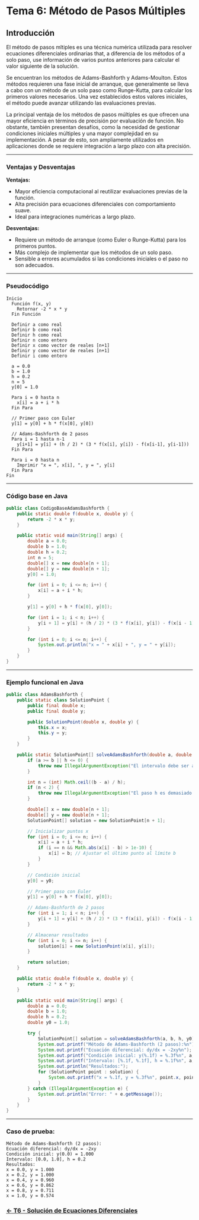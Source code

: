 # Tema 6: Método de Pasos Múltiples

## Introducción 

El método de pasos mltiples es una técnica numérica utilizada para resolver ecuaciones diferenciales ordinarias that, a diferencia de los métodos of a solo paso, use información de varios puntos anteriores para calcular el valor siguiente de la solución. 

Se encuentran los métodos de Adams-Bashforth y Adams-Moulton. Estos métodos requieren una fase inicial de arranque, que generalmente se lleva a cabo con un método de un solo paso como Runge-Kutta, para calcular los primeros valores necesarios. Una vez establecidos estos valores iniciales, el método puede avanzar utilizando las evaluaciones previas.

La principal ventaja de los métodos de pasos múltiples es que ofrecen una mayor eficiencia en términos de precisión por evaluación de función. No obstante, también presentan desafíos, como la necesidad de gestionar condiciones iniciales múltiples y una mayor complejidad en su implementación. A pesar de esto, son ampliamente utilizados en aplicaciones donde se requiere integración a largo plazo con alta precisión.

---

### Ventajas y Desventajas

**Ventajas:**
- Mayor eficiencia computacional al reutilizar evaluaciones previas de la función.
- Alta precisión para ecuaciones diferenciales con comportamiento suave.
- Ideal para integraciones numéricas a largo plazo.

**Desventajas:**
- Requiere un método de arranque (como Euler o Runge-Kutta) para los primeros puntos.
- Más complejo de implementar que los métodos de un solo paso.
- Sensible a errores acumulados si las condiciones iniciales o el paso no son adecuados.

---

### Pseudocódigo

```text
Inicio
  Función f(x, y)
    Retornar -2 * x * y
  Fin Función

  Definir a como real
  Definir b como real
  Definir h como real
  Definir n como entero
  Definir x como vector de reales [n+1]
  Definir y como vector de reales [n+1]
  Definir i como entero

  a = 0.0
  b = 1.0
  h = 0.2
  n = 5
  y[0] = 1.0

  Para i = 0 hasta n
    x[i] = a + i * h
  Fin Para

  // Primer paso con Euler
  y[1] = y[0] + h * f(x[0], y[0])

  // Adams-Bashforth de 2 pasos
  Para i = 1 hasta n-1
    y[i+1] = y[i] + (h / 2) * (3 * f(x[i], y[i]) - f(x[i-1], y[i-1]))
  Fin Para

  Para i = 0 hasta n
    Imprimir "x = ", x[i], ", y = ", y[i]
  Fin Para
Fin
```

---

### Código base en Java

```java
public class CodigoBaseAdamsBashforth {
    public static double f(double x, double y) {
        return -2 * x * y;
    }

    public static void main(String[] args) {
        double a = 0.0;
        double b = 1.0;
        double h = 0.2;
        int n = 5;
        double[] x = new double[n + 1];
        double[] y = new double[n + 1];
        y[0] = 1.0;

        for (int i = 0; i <= n; i++) {
            x[i] = a + i * h;
        }

        y[1] = y[0] + h * f(x[0], y[0]);

        for (int i = 1; i < n; i++) {
            y[i + 1] = y[i] + (h / 2) * (3 * f(x[i], y[i]) - f(x[i - 1], y[i - 1]));
        }

        for (int i = 0; i <= n; i++) {
            System.out.println("x = " + x[i] + ", y = " + y[i]);
        }
    }
}
```

---

### Ejemplo funcional en Java

```java
public class AdamsBashforth {
    public static class SolutionPoint {
        public final double x;
        public final double y;

        public SolutionPoint(double x, double y) {
            this.x = x;
            this.y = y;
        }
    }

    public static SolutionPoint[] solveAdamsBashforth(double a, double b, double h, double y0) {
        if (a >= b || h <= 0) {
            throw new IllegalArgumentException("El intervalo debe ser a < b y h debe ser positivo");
        }

        int n = (int) Math.ceil((b - a) / h);
        if (n < 2) {
            throw new IllegalArgumentException("El paso h es demasiado grande para el intervalo");
        }

        double[] x = new double[n + 1];
        double[] y = new double[n + 1];
        SolutionPoint[] solution = new SolutionPoint[n + 1];

        // Inicializar puntos x
        for (int i = 0; i <= n; i++) {
            x[i] = a + i * h;
            if (i == n && Math.abs(x[i] - b) > 1e-10) {
                x[i] = b; // Ajustar el último punto al límite b
            }
        }

        // Condición inicial
        y[0] = y0;

        // Primer paso con Euler
        y[1] = y[0] + h * f(x[0], y[0]);

        // Adams-Bashforth de 2 pasos
        for (int i = 1; i < n; i++) {
            y[i + 1] = y[i] + (h / 2) * (3 * f(x[i], y[i]) - f(x[i - 1], y[i - 1]));
        }

        // Almacenar resultados
        for (int i = 0; i <= n; i++) {
            solution[i] = new SolutionPoint(x[i], y[i]);
        }

        return solution;
    }

    public static double f(double x, double y) {
        return -2 * x * y;
    }

    public static void main(String[] args) {
        double a = 0.0;
        double b = 1.0;
        double h = 0.2;
        double y0 = 1.0;

        try {
            SolutionPoint[] solution = solveAdamsBashforth(a, b, h, y0);
            System.out.printf("Método de Adams-Bashforth (2 pasos):%n");
            System.out.printf("Ecuación diferencial: dy/dx = -2xy%n");
            System.out.printf("Condición inicial: y(%.1f) = %.3f%n", a, y0);
            System.out.printf("Intervalo: [%.1f, %.1f], h = %.1f%n", a, b, h);
            System.out.println("Resultados:");
            for (SolutionPoint point : solution) {
                System.out.printf("x = %.1f, y = %.3f%n", point.x, point.y);
            }
        } catch (IllegalArgumentException e) {
            System.out.println("Error: " + e.getMessage());
        }
    }
}
```

---

### Caso de prueba:

```text
Método de Adams-Bashforth (2 pasos):
Ecuación diferencial: dy/dx = -2xy
Condición inicial: y(0.0) = 1.000
Intervalo: [0.0, 1.0], h = 0.2
Resultados:
x = 0.0, y = 1.000
x = 0.2, y = 1.000
x = 0.4, y = 0.960
x = 0.6, y = 0.862
x = 0.8, y = 0.711
x = 1.0, y = 0.574
```
### [<- T6 - Solución de Ecuaciones Diferenciales ](https://github.com/SebastianRSS04/Metodos-Numericos-Git/blob/ce2d60bd3530bdd5b33752fc08ea9a856a6a37e5/T6%20-%20Soluci%C3%B3n%20de%20Ecuaciones%20Diferenciales/Introducci%C3%B3n%20a%20la%20Soluci%C3%B3n%20de%20Ecuaciones%20Diferenciales.md)
